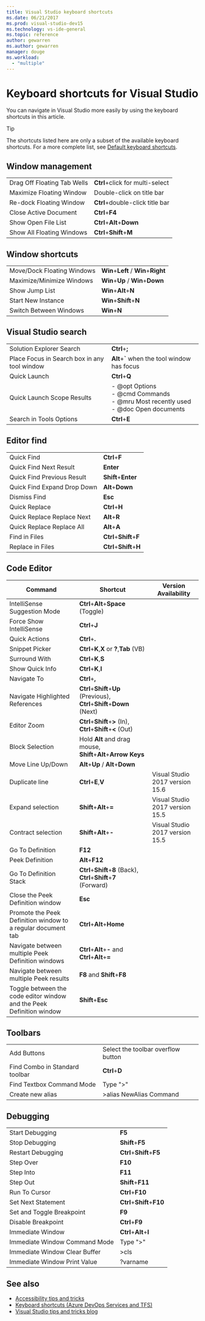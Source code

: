 ```yaml
---
title: Visual Studio keyboard shortcuts
ms.date: 06/21/2017
ms.prod: visual-studio-dev15
ms.technology: vs-ide-general
ms.topic: reference
author: gewarren
ms.author: gewarren
manager: douge
ms.workload:
  - "multiple"
---
```

# Keyboard shortcuts for Visual Studio

You can navigate in Visual Studio more easily by using the keyboard shortcuts in this article.

> [!TIP]
> The shortcuts listed here are only a subset of the available keyboard shortcuts. For a more complete list, see [Default keyboard shortcuts](../ide/default-keyboard-shortcuts-in-visual-studio.md).

## Window management

|||
|-|-|
|Drag Off Floating Tab Wells|**Ctrl**+click for multi-select|
|Maximize Floating Window|Double-click on title bar|
|Re-dock Floating Window|**Ctrl**+double-click title bar|
|Close Active Document|**Ctrl**+**F4**|
|Show Open File List|**Ctrl**+**Alt**+**Down**|
|Show All Floating Windows|**Ctrl**+**Shift**+**M**|

## Window shortcuts

|||
|-|-|
|Move/Dock Floating Windows|**Win**+**Left** / **Win**+**Right**|
|Maximize/Minimize Windows|**Win**+**Up** / **Win**+**Down**|
|Show Jump List|**Win**+**Alt**+**N**|
|Start New Instance|**Win**+**Shift**+**N**|
|Switch Between Windows|**Win**+**N**|

## Visual Studio search

|||
|-|-|
|Solution Explorer Search|**Ctrl**+**;**|
|Place Focus in Search box in any tool window|**Alt**+**`** when the tool window has focus|
|Quick Launch|**Ctrl**+**Q**|
|Quick Launch Scope Results|-   @opt Options<br />-   @cmd Commands<br />-   @mru Most recently used<br />-   @doc Open documents|
|Search in Tools Options|**Ctrl**+**E**|

## Editor find

|||
|-|-|
|Quick Find|**Ctrl**+**F**|
|Quick Find Next Result|**Enter**|
|Quick Find Previous Result|**Shift**+**Enter**|
|Quick Find Expand Drop Down|**Alt**+**Down**|
|Dismiss Find|**Esc**|
|Quick Replace|**Ctrl**+**H**|
|Quick Replace Replace Next|**Alt**+**R**|
|Quick Replace Replace All|**Alt**+**A**|
|Find in Files|**Ctrl**+**Shift**+**F**|
|Replace in Files|**Ctrl**+**Shift**+**H**|

##  <a name="BKMK_CodeEditor"></a> Code Editor

|Command|Shortcut|Version Availability|
|-|-|-|
|IntelliSense Suggestion Mode|**Ctrl**+**Alt**+**Space** (Toggle)||
|Force Show IntelliSense|**Ctrl**+**J**||
|Quick Actions|**Ctrl**+**.**||
|Snippet Picker|**Ctrl**+**K**,**X** or **?**,**Tab** (VB)||
|Surround With|**Ctrl**+**K**,**S**||
|Show Quick Info|**Ctrl**+**K**,**I**||
|Navigate To|**Ctrl**+**,**||
|Navigate Highlighted References|**Ctrl**+**Shift**+**Up** (Previous), **Ctrl**+**Shift**+**Down** (Next)||
|Editor Zoom|**Ctrl**+**Shift**+**>** (In), **Ctrl**+**Shift**+**<** (Out)||
|Block Selection|Hold **Alt** and drag mouse, **Shift**+**Alt**+**Arrow Keys**||
|Move Line Up/Down|**Alt**+**Up** / **Alt**+**Down**||
|Duplicate line|**Ctrl**+**E**,**V**|Visual Studio 2017 version 15.6|
|Expand selection|**Shift**+**Alt**+**=**|Visual Studio 2017 version 15.5|
|Contract selection|**Shift**+**Alt**+**-**|Visual Studio 2017 version 15.5|
|Go To Definition|**F12**||
|Peek Definition|**Alt**+**F12**||
|Go To Definition Stack|**Ctrl**+**Shift**+**8** (Back), **Ctrl**+**Shift**+**7** (Forward)||
|Close the Peek Definition window|**Esc**||
|Promote the Peek Definition window to a regular document tab|**Ctrl**+**Alt**+**Home**||
|Navigate between multiple Peek Definition windows|**Ctrl**+**Alt**+**-** and **Ctrl**+**Alt**+**=**||
|Navigate between multiple Peek results|**F8** and **Shift**+**F8**||
|Toggle between the code editor window and the Peek Definition window|**Shift**+**Esc**||

## Toolbars

|||
|-|-|
|Add Buttons|Select the toolbar overflow button|
|Find Combo in Standard toolbar|**Ctrl**+**D**|
|Find Textbox Command Mode|Type ">"|
|Create new alias|>alias NewAlias Command|

## Debugging

|||
|-|-|
|Start Debugging|**F5**|
|Stop Debugging|**Shift**+**F5**|
|Restart Debugging|**Ctrl**+**Shift**+**F5**|
|Step Over|**F10**|
|Step Into|**F11**|
|Step Out|**Shift**+**F11**|
|Run To Cursor|**Ctrl**+**F10**|
|Set Next Statement|**Ctrl**+**Shift**+**F10**|
|Set and Toggle Breakpoint|**F9**|
|Disable Breakpoint|**Ctrl**+**F9**|
|Immediate Window|**Ctrl**+**Alt**+**I**|
|Immediate Window Command Mode|Type ">"|
|Immediate Window Clear Buffer|>cls|
|Immediate Window Print Value|?varname|

## See also

- [Accessibility tips and tricks](../ide/reference/accessibility-tips-and-tricks.md)
- [Keyboard shortcuts (Azure DevOps Services and TFS)](/azure/devops/project/navigation/keyboard-shortcuts)
- [Visual Studio tips and tricks blog](http://blogs.msdn.com/b/zainnab)